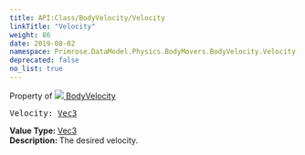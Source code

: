 ```yaml
---
title: API:Class/BodyVelocity/Velocity
linkTitle: "Velocity"
weight: 86
date: 2019-08-02
namespace: Primrose.DataModel.Physics.BodyMovers.BodyVelocity.Velocity
deprecated: false
no_list: true
---
```

Property of <a href="/docs/api-reference/Class/BodyVelocity"><img src="/icons/silk/rocket.png"/>&nbsp;BodyVelocity</a>
<pre class="method-declaration">
Velocity: <a class="type" href="/docs/api-reference/DataType/Vec3">Vec3</a></pre>
<b>Value Type: </b>
<a class="type" href="/docs/api-reference/DataType/Vec3">Vec3</a>
<br/>
<b>Description: </b>
The desired velocity.

